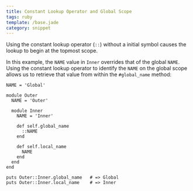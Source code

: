```yaml
---
title: Constant Lookup Operator and Global Scope
tags: ruby
template: /base.jade
category: snippet
---
```


Using the constant lookup operator (`::`) without a initial symbol causes the lookup to begin at the topmost scope.

In this example, the `NAME` value in `Inner` overrides that of the global `NAME`. Using the constant lookup operator to identify the `NAME` on the global scope allows us to retrieve that value from within the `#global_name` method:

```
NAME = 'Global'

module Outer
  NAME = 'Outer'

  module Inner
    NAME = 'Inner'

    def self.global_name
      ::NAME
    end

    def self.local_name
      NAME
    end
  end
end

puts Outer::Inner.global_name   # => Global
puts Outer::Inner.local_name    # => Inner
```
